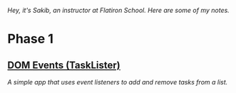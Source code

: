 _Hey, it's Sakib, an instructor at Flatiron School. Here are some of my notes._

# Phase 1

## [DOM Events (TaskLister)](phase-1/dom-events)
_A simple app that uses event listeners to add and remove tasks from a list._